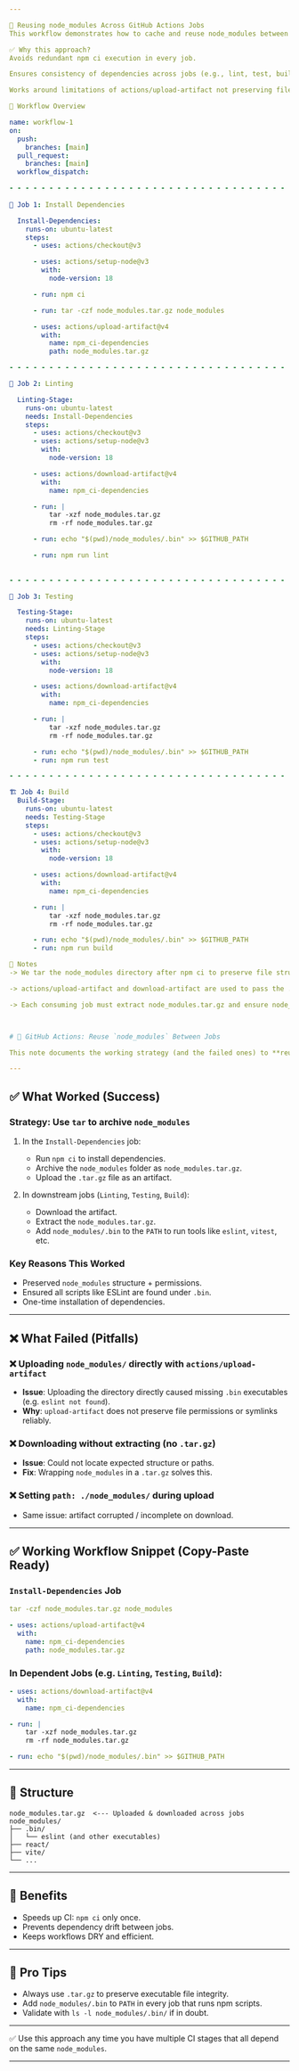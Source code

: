 ```yaml
---

🔁 Reusing node_modules Across GitHub Actions Jobs
This workflow demonstrates how to cache and reuse node_modules between jobs in GitHub Actions without needing to reinstall dependencies every time via npm ci.

✅ Why this approach?
Avoids redundant npm ci execution in every job.

Ensures consistency of dependencies across jobs (e.g., lint, test, build).

Works around limitations of actions/upload-artifact not preserving file permissions well for binary files.

📁 Workflow Overview

name: workflow-1
on:
  push:
    branches: [main]
  pull_request:
    branches: [main]
  workflow_dispatch:

- - - - - - - - - - - - - - - - - - - - - - - - - - - - - - - - - - -  
 
🧱 Job 1: Install Dependencies

  Install-Dependencies:
    runs-on: ubuntu-latest
    steps:
      - uses: actions/checkout@v3

      - uses: actions/setup-node@v3
        with:
          node-version: 18

      - run: npm ci

      - run: tar -czf node_modules.tar.gz node_modules

      - uses: actions/upload-artifact@v4
        with:
          name: npm_ci-dependencies
          path: node_modules.tar.gz

- - - - - - - - - - - - - - - - - - - - - - - - - - - - - - - - - - - 

📏 Job 2: Linting

  Linting-Stage:
    runs-on: ubuntu-latest
    needs: Install-Dependencies
    steps:
      - uses: actions/checkout@v3
      - uses: actions/setup-node@v3
        with:
          node-version: 18

      - uses: actions/download-artifact@v4
        with:
          name: npm_ci-dependencies

      - run: |
          tar -xzf node_modules.tar.gz
          rm -rf node_modules.tar.gz

      - run: echo "$(pwd)/node_modules/.bin" >> $GITHUB_PATH

      - run: npm run lint
     
     
- - - - - - - - - - - - - - - - - - - - - - - - - - - - - - - - - - - 

🧪 Job 3: Testing

  Testing-Stage:
    runs-on: ubuntu-latest
    needs: Linting-Stage
    steps:
      - uses: actions/checkout@v3
      - uses: actions/setup-node@v3
        with:
          node-version: 18

      - uses: actions/download-artifact@v4
        with:
          name: npm_ci-dependencies

      - run: |
          tar -xzf node_modules.tar.gz
          rm -rf node_modules.tar.gz

      - run: echo "$(pwd)/node_modules/.bin" >> $GITHUB_PATH
      - run: npm run test

- - - - - - - - - - - - - - - - - - - - - - - - - - - - - - - - - - - 

🏗️ Job 4: Build
  Build-Stage:
    runs-on: ubuntu-latest
    needs: Testing-Stage
    steps:
      - uses: actions/checkout@v3
      - uses: actions/setup-node@v3
        with:
          node-version: 18

      - uses: actions/download-artifact@v4
        with:
          name: npm_ci-dependencies

      - run: |
          tar -xzf node_modules.tar.gz
          rm -rf node_modules.tar.gz

      - run: echo "$(pwd)/node_modules/.bin" >> $GITHUB_PATH
      - run: npm run build

🧠 Notes
-> We tar the node_modules directory after npm ci to preserve file structure and permissions.

-> actions/upload-artifact and download-artifact are used to pass the .tar.gz file between jobs.

-> Each consuming job must extract node_modules.tar.gz and ensure node_modules/.bin is in the PATH.



# 🧪 GitHub Actions: Reuse `node_modules` Between Jobs

This note documents the working strategy (and the failed ones) to **reuse `node_modules` between multiple jobs** in a GitHub Actions workflow using `npm ci`, so you don’t have to reinstall dependencies in each job.

---
```


## ✅ What Worked (Success)

### Strategy: Use `tar` to archive `node_modules`

1. In the `Install-Dependencies` job:

   * Run `npm ci` to install dependencies.
   * Archive the `node_modules` folder as `node_modules.tar.gz`.
   * Upload the `.tar.gz` file as an artifact.

2. In downstream jobs (`Linting`, `Testing`, `Build`):

   * Download the artifact.
   * Extract the `node_modules.tar.gz`.
   * Add `node_modules/.bin` to the `PATH` to run tools like `eslint`, `vitest`, etc.

### Key Reasons This Worked

* Preserved `node_modules` structure + permissions.
* Ensured all scripts like ESLint are found under `.bin`.
* One-time installation of dependencies.

---

## ❌ What Failed (Pitfalls)

### ❌ Uploading `node_modules/` directly with `actions/upload-artifact`

* **Issue**: Uploading the directory directly caused missing `.bin` executables (e.g. `eslint not found`).
* **Why**: `upload-artifact` does not preserve file permissions or symlinks reliably.

### ❌ Downloading without extracting (no `.tar.gz`)

* **Issue**: Could not locate expected structure or paths.
* **Fix**: Wrapping `node_modules` in a `.tar.gz` solves this.

### ❌ Setting `path: ./node_modules/` during upload

* Same issue: artifact corrupted / incomplete on download.

---

## ✅ Working Workflow Snippet (Copy-Paste Ready)

### `Install-Dependencies` Job

```yaml
tar -czf node_modules.tar.gz node_modules
```

```yaml
- uses: actions/upload-artifact@v4
  with:
    name: npm_ci-dependencies
    path: node_modules.tar.gz
```

### In Dependent Jobs (e.g. `Linting`, `Testing`, `Build`):

```yaml
- uses: actions/download-artifact@v4
  with:
    name: npm_ci-dependencies

- run: |
    tar -xzf node_modules.tar.gz
    rm -rf node_modules.tar.gz

- run: echo "$(pwd)/node_modules/.bin" >> $GITHUB_PATH
```

---

## 📁 Structure

```
node_modules.tar.gz  <--- Uploaded & downloaded across jobs
node_modules/
├── .bin/
│   └── eslint (and other executables)
├── react/
├── vite/
└── ...
```

---

## 🔄 Benefits

* Speeds up CI: `npm ci` only once.
* Prevents dependency drift between jobs.
* Keeps workflows DRY and efficient.

---

## 🧠 Pro Tips

* Always use `.tar.gz` to preserve executable file integrity.
* Add `node_modules/.bin` to `PATH` in every job that runs npm scripts.
* Validate with `ls -l node_modules/.bin/` if in doubt.

---

✅ Use this approach any time you have multiple CI stages that all depend on the same `node_modules`.

---
